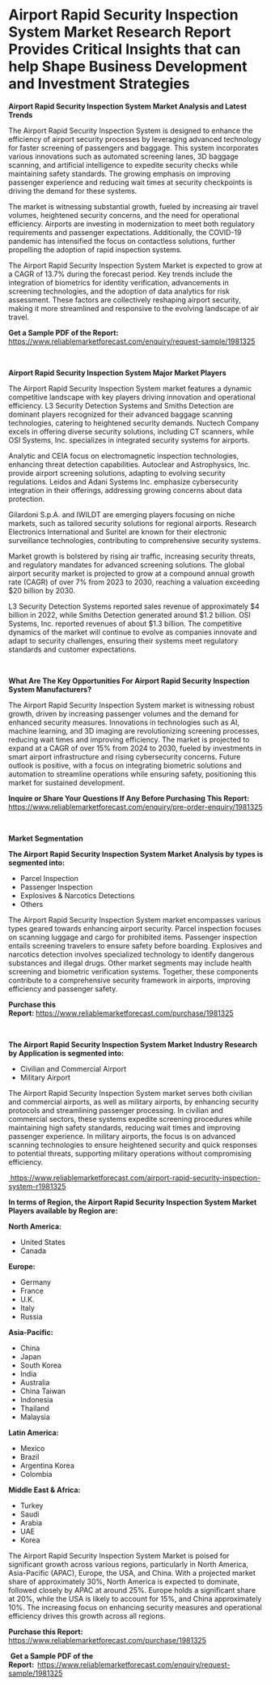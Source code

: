 <p><h1>Airport Rapid Security Inspection System Market Research Report Provides Critical Insights that can help Shape Business Development and Investment Strategies</h1></p><p><strong>Airport Rapid Security Inspection System Market Analysis and Latest Trends</strong></p>
<p><p>The Airport Rapid Security Inspection System is designed to enhance the efficiency of airport security processes by leveraging advanced technology for faster screening of passengers and baggage. This system incorporates various innovations such as automated screening lanes, 3D baggage scanning, and artificial intelligence to expedite security checks while maintaining safety standards. The growing emphasis on improving passenger experience and reducing wait times at security checkpoints is driving the demand for these systems.</p><p>The market is witnessing substantial growth, fueled by increasing air travel volumes, heightened security concerns, and the need for operational efficiency. Airports are investing in modernization to meet both regulatory requirements and passenger expectations. Additionally, the COVID-19 pandemic has intensified the focus on contactless solutions, further propelling the adoption of rapid inspection systems.</p><p>The Airport Rapid Security Inspection System Market is expected to grow at a CAGR of 13.7% during the forecast period. Key trends include the integration of biometrics for identity verification, advancements in screening technologies, and the adoption of data analytics for risk assessment. These factors are collectively reshaping airport security, making it more streamlined and responsive to the evolving landscape of air travel.</p></p>
<p><strong>Get a Sample PDF of the Report:&nbsp;</strong> <a href="https://www.reliablemarketforecast.com/enquiry/request-sample/1981325?utm_campaign=2778&utm_medium=2&utm_source=Github&utm_content=ia&utm_term=12042025&utm_id=airport-rapid-security-inspection-system">https://www.reliablemarketforecast.com/enquiry/request-sample/1981325</a></p>
<p>&nbsp;</p>
<p><strong>Airport Rapid Security Inspection System Major Market Players</strong></p>
<p><p>The Airport Rapid Security Inspection System market features a dynamic competitive landscape with key players driving innovation and operational efficiency. L3 Security Detection Systems and Smiths Detection are dominant players recognized for their advanced baggage scanning technologies, catering to heightened security demands. Nuctech Company excels in offering diverse security solutions, including CT scanners, while OSI Systems, Inc. specializes in integrated security systems for airports.</p><p>Analytic and CEIA focus on electromagnetic inspection technologies, enhancing threat detection capabilities. Autoclear and Astrophysics, Inc. provide airport screening solutions, adapting to evolving security regulations. Leidos and Adani Systems Inc. emphasize cybersecurity integration in their offerings, addressing growing concerns about data protection.</p><p>Gilardoni S.p.A. and IWILDT are emerging players focusing on niche markets, such as tailored security solutions for regional airports. Research Electronics International and Suritel are known for their electronic surveillance technologies, contributing to comprehensive security systems.</p><p>Market growth is bolstered by rising air traffic, increasing security threats, and regulatory mandates for advanced screening solutions. The global airport security market is projected to grow at a compound annual growth rate (CAGR) of over 7% from 2023 to 2030, reaching a valuation exceeding $20 billion by 2030.</p><p>L3 Security Detection Systems reported sales revenue of approximately $4 billion in 2022, while Smiths Detection generated around $1.2 billion. OSI Systems, Inc. reported revenues of about $1.3 billion. The competitive dynamics of the market will continue to evolve as companies innovate and adapt to security challenges, ensuring their systems meet regulatory standards and customer expectations.</p></p>
<p>&nbsp;</p>
<p><strong>What Are The Key Opportunities For Airport Rapid Security Inspection System Manufacturers?</strong></p>
<p><p>The Airport Rapid Security Inspection System market is witnessing robust growth, driven by increasing passenger volumes and the demand for enhanced security measures. Innovations in technologies such as AI, machine learning, and 3D imaging are revolutionizing screening processes, reducing wait times and improving efficiency. The market is projected to expand at a CAGR of over 15% from 2024 to 2030, fueled by investments in smart airport infrastructure and rising cybersecurity concerns. Future outlook is positive, with a focus on integrating biometric solutions and automation to streamline operations while ensuring safety, positioning this market for sustained development.</p></p>
<p><strong>Inquire or Share Your Questions If Any Before Purchasing This Report:</strong> <a href="https://www.reliablemarketforecast.com/enquiry/pre-order-enquiry/1981325?utm_campaign=2778&utm_medium=2&utm_source=Github&utm_content=ia&utm_term=12042025&utm_id=airport-rapid-security-inspection-system">https://www.reliablemarketforecast.com/enquiry/pre-order-enquiry/1981325</a></p>
<p>&nbsp;</p>
<p><strong>Market Segmentation</strong></p>
<p><strong>The Airport Rapid Security Inspection System Market Analysis by types is segmented into:</strong></p>
<p><ul><li>Parcel Inspection</li><li>Passenger Inspection</li><li>Explosives & Narcotics Detections</li><li>Others</li></ul></p>
<p><p>The Airport Rapid Security Inspection System market encompasses various types geared towards enhancing airport security. Parcel inspection focuses on scanning luggage and cargo for prohibited items. Passenger inspection entails screening travelers to ensure safety before boarding. Explosives and narcotics detection involves specialized technology to identify dangerous substances and illegal drugs. Other market segments may include health screening and biometric verification systems. Together, these components contribute to a comprehensive security framework in airports, improving efficiency and passenger safety.</p></p>
<p><strong>Purchase this Report:&nbsp;</strong><a href="https://www.reliablemarketforecast.com/purchase/1981325?utm_campaign=2778&utm_medium=2&utm_source=Github&utm_content=ia&utm_term=12042025&utm_id=airport-rapid-security-inspection-system">https://www.reliablemarketforecast.com/purchase/1981325</a></p>
<p>&nbsp;</p>
<p><strong>The Airport Rapid Security Inspection System Market Industry Research by Application is segmented into:</strong></p>
<p><ul><li>Civilian and Commercial Airport</li><li>Military Airport</li></ul></p>
<p><p>The Airport Rapid Security Inspection System market serves both civilian and commercial airports, as well as military airports, by enhancing security protocols and streamlining passenger processing. In civilian and commercial sectors, these systems expedite screening procedures while maintaining high safety standards, reducing wait times and improving passenger experience. In military airports, the focus is on advanced scanning technologies to ensure heightened security and quick responses to potential threats, supporting military operations without compromising efficiency.</p></p>
<p><a href="https://www.reliablemarketforecast.com/airport-rapid-security-inspection-system-r1981325?utm_campaign=2778&utm_medium=2&utm_source=Github&utm_content=ia&utm_term=12042025&utm_id=airport-rapid-security-inspection-system">&nbsp;https://www.reliablemarketforecast.com/airport-rapid-security-inspection-system-r1981325</a></p>
<p><strong>In terms of Region, the Airport Rapid Security Inspection System Market Players available by Region are:</strong></p>
<p>
    <p> <strong> North America: </strong>
        <ul>
            <li>United States</li>
            <li>Canada</li>
        </ul>
        </p> 
    <p> <strong> Europe: </strong>
        <ul>
            <li>Germany</li>
            <li>France</li>
            <li>U.K.</li>
            <li>Italy</li>
            <li>Russia</li>
        </ul>
        </p> 
    <p> <strong> Asia-Pacific: </strong>
        <ul>
            <li>China</li>
            <li>Japan</li>
            <li>South Korea</li>
            <li>India</li>
            <li>Australia</li>
            <li>China Taiwan</li>
            <li>Indonesia</li>
            <li>Thailand</li>
            <li>Malaysia</li>
        </ul>
        </p> 
    <p> <strong> Latin America: </strong>
        <ul>
            <li>Mexico</li>
            <li>Brazil</li>
            <li>Argentina Korea</li>
            <li>Colombia</li>
        </ul>
        </p> 
    <p> <strong> Middle East & Africa: </strong>
        <ul>
            <li>Turkey</li>
            <li>Saudi</li>
            <li>Arabia</li>
            <li>UAE</li>
            <li>Korea</li>
        </ul>
    </p>
    </p>
<p><p>The Airport Rapid Security Inspection System Market is poised for significant growth across various regions, particularly in North America, Asia-Pacific (APAC), Europe, the USA, and China. With a projected market share of approximately 30%, North America is expected to dominate, followed closely by APAC at around 25%. Europe holds a significant share at 20%, while the USA is likely to account for 15%, and China approximately 10%. The increasing focus on enhancing security measures and operational efficiency drives this growth across all regions.</p></p>
<p><strong>Purchase this Report: </strong><a href="https://www.reliablemarketforecast.com/purchase/1981325?utm_campaign=2778&utm_medium=2&utm_source=Github&utm_content=ia&utm_term=12042025&utm_id=airport-rapid-security-inspection-system">https://www.reliablemarketforecast.com/purchase/1981325</a></p>
<p>&nbsp;<strong>Get a Sample PDF of the Report:&nbsp;&nbsp;</strong><a href="https://www.reliablemarketforecast.com/enquiry/request-sample/1981325?utm_campaign=2778&utm_medium=2&utm_source=Github&utm_content=ia&utm_term=12042025&utm_id=airport-rapid-security-inspection-system">https://www.reliablemarketforecast.com/enquiry/request-sample/1981325</a></p>
<p><strong></strong></p>
<p><p></p><p></p><p></p></p>